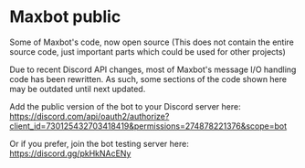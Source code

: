 # Maxbot public
Some of Maxbot's code, now open source
(This does not contain the entire source code, just important parts which could be used for other projects)

Due to recent Discord API changes, most of Maxbot's message I/O handling code has been rewritten. As such, some sections of the code shown here may be outdated until next updated.

Add the public version of the bot to your Discord server here:
https://discord.com/api/oauth2/authorize?client_id=730125432703418419&permissions=274878221376&scope=bot

Or if you prefer, join the bot testing server here:
https://discord.gg/pkHkNAcENy
